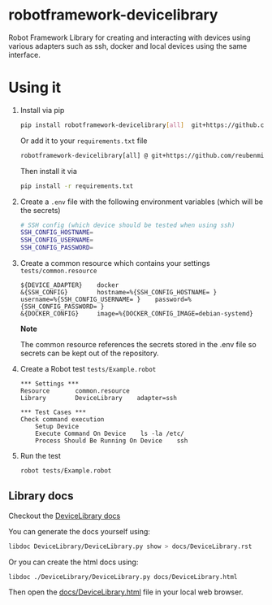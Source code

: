 # robotframework-devicelibrary

Robot Framework Library for creating and interacting with devices using various adapters such as ssh, docker and local devices using the same interface.

# Using it

1. Install via pip

    ```sh
    pip install robotframework-devicelibrary[all]  git+https://github.com/reubenmiller/robotframework-devicelibrary.git@0.24.0
    ```

    Or add it to your `requirements.txt` file

    ```sh
    robotframework-devicelibrary[all] @ git+https://github.com/reubenmiller/robotframework-devicelibrary.git@0.24.0
    ```

    Then install it via

    ```sh
    pip install -r requirements.txt
    ```

2. Create a `.env` file with the following environment variables (which will be the secrets)

    ```sh
    # SSH config (which device should be tested when using ssh)
    SSH_CONFIG_HOSTNAME=
    SSH_CONFIG_USERNAME=
    SSH_CONFIG_PASSWORD=
    ```

3. Create a common resource which contains your settings `tests/common.resource`

    ```robot
    ${DEVICE_ADAPTER}    docker
    &{SSH_CONFIG}        hostname=%{SSH_CONFIG_HOSTNAME= }    username=%{SSH_CONFIG_USERNAME= }    password=%{SSH_CONFIG_PASSWORD= }
    &{DOCKER_CONFIG}     image=%{DOCKER_CONFIG_IMAGE=debian-systemd}
    ```

    **Note**

    The common resource references the secrets stored in the .env file so secrets can be kept out of the repository.

4. Create a Robot test `tests/Example.robot`

    ```robot
    *** Settings ***
    Resource       common.resource
    Library        DeviceLibrary    adapter=ssh

    *** Test Cases ***
    Check command execution
        Setup Device
        Execute Command On Device    ls -la /etc/
        Process Should Be Running On Device    ssh
    ```

5. Run the test

    ```sh
    robot tests/Example.robot
    ```

## Library docs

Checkout the [DeviceLibrary docs](./docs/DeviceLibrary.rst)

You can generate the docs yourself using:

```sh
libdoc DeviceLibrary/DeviceLibrary.py show > docs/DeviceLibrary.rst
```

Or you can create the html docs using:

```sh
libdoc ./DeviceLibrary/DeviceLibrary.py docs/DeviceLibrary.html
```

Then open the [docs/DeviceLibrary.html](docs/DeviceLibrary.html) file in your local web browser.
